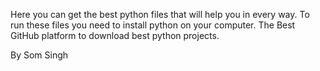 Here you can get the best python files that will help you in every way.
To run these files you need to install python on your computer.
The Best GitHub platform to download best python projects.

By Som Singh


